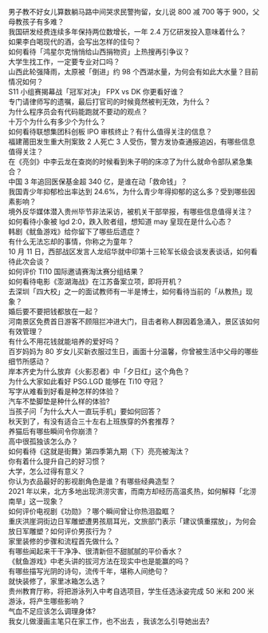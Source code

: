 男子教不好女儿算数躺马路中间哭求民警拘留，女儿说 800 减 700 等于 900，父母教孩子有多难？  
我国研发经费连续多年保持两位数增长，一年 2.4 万亿研发投入意味着什么？  
如果李白喝现代的酒，会写出怎样的佳句？  
如何看待「鸿星尔克悄悄给山西捐物资」上热搜再引争议？  
大学生找工作，一定要专业对口吗？  
山西此轮强降雨，太原被「倒进」约 98 个西湖水量，为何会有如此大水量？目前情况如何？  
S11 小组赛揭幕战「冠军对决」 FPX vs DK 你更看好谁？  
专门请律师写的遗嘱，最后打官司的时候竟然被判无效，为什么？  
为什么程序员会有代码能跑就不要动的观点？  
十万个为什么有多少个为什么？  
如何看待联想集团科创板 IPO 审核终止？有什么值得关注的信息？  
福建莆田发生重大刑案致 2 人死亡 3 人受伤，警方发协查通报追凶，有哪些信息值得关注？  
在《亮剑》中李云龙在查岗的时候看到朱子明的床凉了为什么就命令部队紧急集合？  
中国 3 年追回医保基金超 340 亿，是谁在动「救命钱」？  
我国青少年抑郁检出率达到 24.6%，为什么青少年得抑郁的这么多？受到哪些因素影响？  
境外反华媒体潜入贵州毕节非法采访，被机关干部举报，有哪些信息值得关注？  
如何看待小象被 lgd 2:0，跌入败者组，想知道 may 皇现在是什么心态？  
韩剧《鱿鱼游戏》给你留下了哪些后遗症？  
有什么无法忘却的事情，你称之为童年？  
10 月 11 日，西部战区发言人龙绍华就中印第十三轮军长级会谈发表谈话，如何看待此次会谈？  
如何评价 TI10 国际邀请赛淘汰赛分组结果？  
如何看待电影《澎湖海战》在江苏备案立项，即将开机？  
去深圳「四大校」之一的面试教师有一半是博士，如何看待当前的「从教热」现象？  
婚后要不要把钱都放在一起？  
河南景区免费首日游客不顾阻拦冲进大门，目击者称人群因着急涌入，景区该如何有效管理？  
有什么不用花钱就能培养的爱好吗？  
百岁妈妈为 80 岁女儿买新衣服过生日，画面十分温馨，你曾被生活中父母的哪些细节所感动？  
岸本齐史为什么放弃《火影忍者》中「夕日红」这个角色？  
为什么大家如此看好 PSG.LGD 能够在 Ti10 夺冠？  
写字从难看到好看是种怎样的体验？  
汽车不垫脚垫是种什么样的体验?  
当孩子问「为什么大人一直玩手机」要如何回答？  
秋天到了，有没有适合三十左右上班族穿的外套推荐？  
养猫后有哪些瞬间令你崩溃？  
高中很孤独该怎么办？  
如何看待《这就是街舞》第四季第九期（下）亮亮被淘汰？  
你有着什么提升自己的好习惯？  
大学，怎么过得有意义？  
你认为衣品最好的影视剧角色是谁？有哪些经典造型？  
2021 年以来，北方多地出现洪涝灾害，而南方却经历高温炙热，如何解释「北涝南旱」这一现象？  
如何评价电视剧《功勋》？哪个瞬间曾让你热泪盈眶？  
重庆洪崖洞街边日军雕塑遭男孩扇耳光，文旅部门表示「建议慎重摆放」，为何会放日军雕塑？如何评价男孩行为？  
家里装修的步骤和流程首先做什么？  
有哪些闻起来干干净净、很清新但不甜腻腻的平价香水？  
《鱿鱼游戏》中老头讲的拔河方法在现实中也是能赢的吗？  
有哪些描写光阴的诗句，流传千年，堪称人间绝句？  
就快装修了，家里冰箱怎么选？  
贵州教育厅称，将把游泳列入中考自选项目，学生任选泳姿完成 50 米和 200 米游泳，将产生哪些影响？  
气血不足应该怎么调理身体?  
我女儿做漫画主笔只在家工作，也不出去 ，我该怎么引导她出去?  
